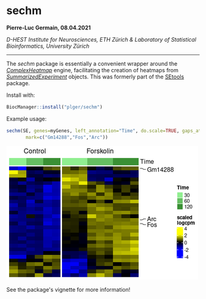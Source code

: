 # sechm

**Pierre-Luc Germain, 08.04.2021**

*D-HEST Institute for Neurosciences, ETH Zürich & Laboratory of Statistical Bioinformatics, University Zürich*

***

The *sechm* package is essentially a convenient wrapper around the 
*[ComplexHeatmap](https://jokergoo.github.io/ComplexHeatmap-reference/book/)* 
engine, facilitating the creation of heatmaps from 
*[SummarizedExperiment](https://bioconductor.org/packages/3.10/SummarizedExperiment)*
objects. This was formerly part of the [SEtools](https://github.com/plger/SEtools) package.

Install with:
```r
BiocManager::install("plger/sechm")
```

Example usage:

```r
sechm(SE, genes=myGenes, left_annotation="Time", do.scale=TRUE, gaps_at="Condition",
       mark=c("Gm14288","Fos","Arc"))
```

![](inst/docs/example.png)<!-- -->

See the package's vignette for more information!
